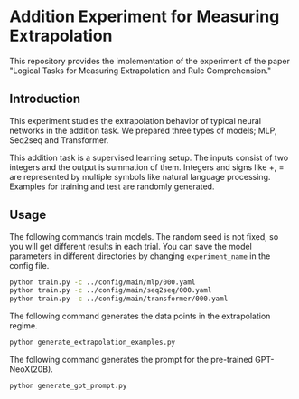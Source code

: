 # Addition Experiment for Measuring Extrapolation

This repository provides the implementation of the experiment of the paper "Logical Tasks for Measuring Extrapolation and Rule Comprehension."

## Introduction

This experiment studies the extrapolation behavior of typical neural networks in the addition task. We prepared three types of models; MLP, Seq2seq and Transformer.

This addition task is a supervised learning setup. The inputs consist of two integers and the output is summation of them. Integers and signs like +, = are represented by multiple symbols like natural language processing. Examples for training and test are randomly generated.

## Usage

The following commands train models. The random seed is not fixed, so you will get different results in each trial. You can save the model parameters in different directories by changing `experiment_name` in the config file.

```bash
python train.py -c ../config/main/mlp/000.yaml
python train.py -c ../config/main/seq2seq/000.yaml
python train.py -c ../config/main/transformer/000.yaml
```

The following command generates the data points in the extrapolation regime.

```bash
python generate_extrapolation_examples.py
```

The following command generates the prompt for the pre-trained GPT-NeoX(20B).

```bash
python generate_gpt_prompt.py
```


